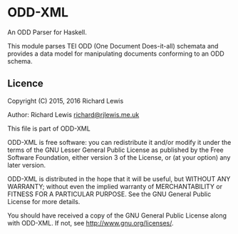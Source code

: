 # ODD-XML

An ODD Parser for Haskell.

This module parses TEI ODD (One Document Does-it-all) schemata and
provides a data model for manipulating documents conforming to an ODD
schema.

## Licence

Copyright (C) 2015, 2016 Richard Lewis

Author: Richard Lewis <richard@rjlewis.me.uk>

This file is part of ODD-XML

ODD-XML is free software: you can redistribute it and/or modify it
under the terms of the GNU Lesser General Public License as published
by the Free Software Foundation, either version 3 of the License, or
(at your option) any later version.

ODD-XML is distributed in the hope that it will be useful, but WITHOUT
ANY WARRANTY; without even the implied warranty of MERCHANTABILITY or
FITNESS FOR A PARTICULAR PURPOSE.  See the GNU General Public License
for more details.

You should have received a copy of the GNU General Public License
along with ODD-XML.  If not, see <http://www.gnu.org/licenses/>.

